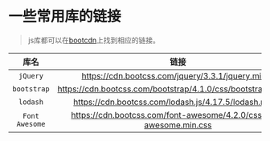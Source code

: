 # 一些常用库的链接

> js库都可以在[bootcdn](http://www.bootcdn.cn/)上找到相应的链接。

|库名|链接|
|:-:|:-:|
|`jQuery`|https://cdn.bootcss.com/jquery/3.3.1/jquery.min.js|
|`bootstrap`|https://cdn.bootcss.com/bootstrap/4.1.0/css/bootstrap.min.css|
|`lodash`|https://cdn.bootcss.com/lodash.js/4.17.5/lodash.min.js|
|`Font Awesome`|https://cdn.bootcss.com/font-awesome/4.2.0/css/font-awesome.min.css|